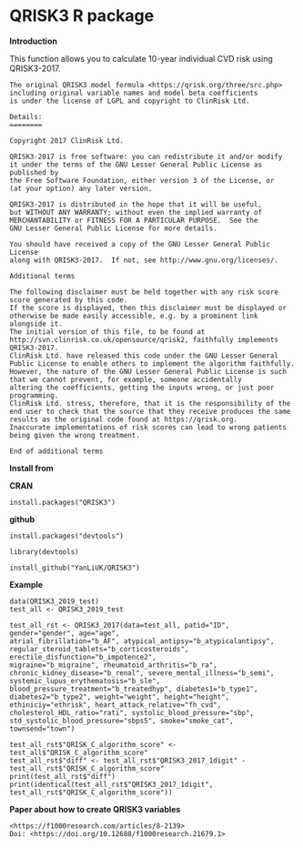 # QRISK3 R package

**Introduction**

This function allows you to calculate 10-year individual CVD risk using QRISK3-2017.

    The original QRISK3 model formula <https://qrisk.org/three/src.php> 
    including original variable names and model beta coefficients
    is under the license of LGPL and copyright to ClinRisk Ltd. 

    Details:
    ========

    Copyright 2017 ClinRisk Ltd.

    QRISK3-2017 is free software: you can redistribute it and/or modify
    it under the terms of the GNU Lesser General Public License as published by
    the Free Software Foundation, either version 3 of the License, or
    (at your option) any later version.
      
    QRISK3-2017 is distributed in the hope that it will be useful,
    but WITHOUT ANY WARRANTY; without even the implied warranty of
    MERCHANTABILITY or FITNESS FOR A PARTICULAR PURPOSE.  See the
    GNU Lesser General Public License for more details.
      
    You should have received a copy of the GNU Lesser General Public License
    along with QRISK3-2017.  If not, see http://www.gnu.org/licenses/.
      
    Additional terms
      
    The following disclaimer must be held together with any risk score score generated by this code.  
    If the score is displayed, then this disclaimer must be displayed or otherwise be made easily accessible, e.g. by a prominent link alongside it.
    The initial version of this file, to be found at http://svn.clinrisk.co.uk/opensource/qrisk2, faithfully implements QRISK3-2017.
    ClinRisk Ltd. have released this code under the GNU Lesser General Public License to enable others to implement the algorithm faithfully.
    However, the nature of the GNU Lesser General Public License is such that we cannot prevent, for example, someone accidentally 
    altering the coefficients, getting the inputs wrong, or just poor programming.
    ClinRisk Ltd. stress, therefore, that it is the responsibility of the end user to check that the source that they receive produces the same 
    results as the original code found at https://qrisk.org.
    Inaccurate implementations of risk scores can lead to wrong patients being given the wrong treatment.
      
    End of additional terms

**Install from**

   **CRAN**
   
    install.packages("QRISK3")

  **github**

    install.packages("devtools")

    library(devtools)

    install_github("YanLiUK/QRISK3")
  
**Example**

    data(QRISK3_2019_test)
    test_all <- QRISK3_2019_test

    test_all_rst <- QRISK3_2017(data=test_all, patid="ID", gender="gender", age="age",
    atrial_fibrillation="b_AF", atypical_antipsy="b_atypicalantipsy",
    regular_steroid_tablets="b_corticosteroids", erectile_disfunction="b_impotence2",
    migraine="b_migraine", rheumatoid_arthritis="b_ra", 
    chronic_kidney_disease="b_renal", severe_mental_illness="b_semi",
    systemic_lupus_erythematosis="b_sle",
    blood_pressure_treatment="b_treatedhyp", diabetes1="b_type1",
    diabetes2="b_type2", weight="weight", height="height",
    ethiniciy="ethrisk", heart_attack_relative="fh_cvd", 
    cholesterol_HDL_ratio="rati", systolic_blood_pressure="sbp",
    std_systolic_blood_pressure="sbps5", smoke="smoke_cat", townsend="town")

    test_all_rst$"QRISK_C_algorithm_score" <- test_all$"QRISK_C_algorithm_score"
    test_all_rst$"diff" <- test_all_rst$"QRISK3_2017_1digit" - test_all_rst$"QRISK_C_algorithm_score"
    print(test_all_rst$"diff")
    print(identical(test_all_rst$"QRISK3_2017_1digit", test_all_rst$"QRISK_C_algorithm_score"))

**Paper about how to create QRISK3 variables**

    <https://f1000research.com/articles/8-2139>
    Doi: <https://doi.org/10.12688/f1000research.21679.1> 

